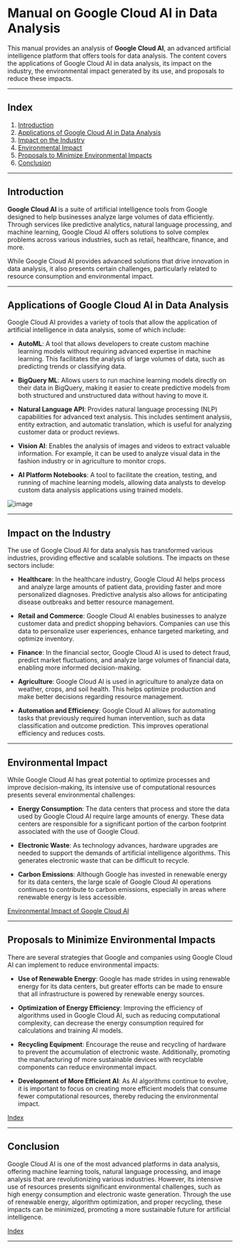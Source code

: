 # Manual on Google Cloud AI in Data Analysis

This manual provides an analysis of **Google Cloud AI**, an advanced artificial intelligence platform that offers tools for data analysis. The content covers the applications of Google Cloud AI in data analysis, its impact on the industry, the environmental impact generated by its use, and proposals to reduce these impacts.

---

## Index
1. [Introduction](#introduction)
2. [Applications of Google Cloud AI in Data Analysis](#applications-of-google-cloud-ai-in-data-analysis)
3. [Impact on the Industry](#impact-on-the-industry)
4. [Environmental Impact](#environmental-impact)
5. [Proposals to Minimize Environmental Impacts](#proposals-to-minimize-environmental-impacts)
6. [Conclusion](#conclusion)

---

## Introduction

**Google Cloud AI** is a suite of artificial intelligence tools from Google designed to help businesses analyze large volumes of data efficiently. Through services like predictive analytics, natural language processing, and machine learning, Google Cloud AI offers solutions to solve complex problems across various industries, such as retail, healthcare, finance, and more.

While Google Cloud AI provides advanced solutions that drive innovation in data analysis, it also presents certain challenges, particularly related to resource consumption and environmental impact.

---

## Applications of Google Cloud AI in Data Analysis

Google Cloud AI provides a variety of tools that allow the application of artificial intelligence in data analysis, some of which include:

- **AutoML**: A tool that allows developers to create custom machine learning models without requiring advanced expertise in machine learning. This facilitates the analysis of large volumes of data, such as predicting trends or classifying data.

- **BigQuery ML**: Allows users to run machine learning models directly on their data in BigQuery, making it easier to create predictive models from both structured and unstructured data without having to move it.

- **Natural Language API**: Provides natural language processing (NLP) capabilities for advanced text analysis. This includes sentiment analysis, entity extraction, and automatic translation, which is useful for analyzing customer data or product reviews.

- **Vision AI**: Enables the analysis of images and videos to extract valuable information. For example, it can be used to analyze visual data in the fashion industry or in agriculture to monitor crops.

- **AI Platform Notebooks**: A tool to facilitate the creation, testing, and running of machine learning models, allowing data analysts to develop custom data analysis applications using trained models.


![image](https://www.google.com/url?sa=i&url=https%3A%2F%2Fwww.jadeglobal.com%2Fanalytics%2Fgcp-data-analytics-services&psig=AOvVaw33jJ3K2XbR_Dsjz80HhUQY&ust=1733903241483000&source=images&cd=vfe&opi=89978449&ved=0CBQQjRxqFwoTCOiZ6ojbnIoDFQAAAAAdAAAAABAu)

---

## Impact on the Industry

The use of Google Cloud AI for data analysis has transformed various industries, providing effective and scalable solutions. The impacts on these sectors include:

- **Healthcare**: In the healthcare industry, Google Cloud AI helps process and analyze large amounts of patient data, providing faster and more personalized diagnoses. Predictive analysis also allows for anticipating disease outbreaks and better resource management.

- **Retail and Commerce**: Google Cloud AI enables businesses to analyze customer data and predict shopping behaviors. Companies can use this data to personalize user experiences, enhance targeted marketing, and optimize inventory.

- **Finance**: In the financial sector, Google Cloud AI is used to detect fraud, predict market fluctuations, and analyze large volumes of financial data, enabling more informed decision-making.

- **Agriculture**: Google Cloud AI is used in agriculture to analyze data on weather, crops, and soil health. This helps optimize production and make better decisions regarding resource management.

- **Automation and Efficiency**: Google Cloud AI allows for automating tasks that previously required human intervention, such as data classification and outcome prediction. This improves operational efficiency and reduces costs.

---

## Environmental Impact

While Google Cloud AI has great potential to optimize processes and improve decision-making, its intensive use of computational resources presents several environmental challenges:

- **Energy Consumption**: The data centers that process and store the data used by Google Cloud AI require large amounts of energy. These data centers are responsible for a significant portion of the carbon footprint associated with the use of Google Cloud.

- **Electronic Waste**: As technology advances, hardware upgrades are needed to support the demands of artificial intelligence algorithms. This generates electronic waste that can be difficult to recycle.

- **Carbon Emissions**: Although Google has invested in renewable energy for its data centers, the large scale of Google Cloud AI operations continues to contribute to carbon emissions, especially in areas where renewable energy is less accessible.

[Environmental Impact of Google Cloud AI](https://cloud.google.com/sustainability?hl=es)

---

## Proposals to Minimize Environmental Impacts

There are several strategies that Google and companies using Google Cloud AI can implement to reduce environmental impacts:

- **Use of Renewable Energy**: Google has made strides in using renewable energy for its data centers, but greater efforts can be made to ensure that all infrastructure is powered by renewable energy sources.

- **Optimization of Energy Efficiency**: Improving the efficiency of algorithms used in Google Cloud AI, such as reducing computational complexity, can decrease the energy consumption required for calculations and training AI models.

- **Recycling Equipment**: Encourage the reuse and recycling of hardware to prevent the accumulation of electronic waste. Additionally, promoting the manufacturing of more sustainable devices with recyclable components can reduce environmental impact.

- **Development of More Efficient AI**: As AI algorithms continue to evolve, it is important to focus on creating more efficient models that consume fewer computational resources, thereby reducing the environmental impact.
  
[Index](#Index)

---

## Conclusion

Google Cloud AI is one of the most advanced platforms in data analysis, offering machine learning tools, natural language processing, and image analysis that are revolutionizing various industries. However, its intensive use of resources presents significant environmental challenges, such as high energy consumption and electronic waste generation. Through the use of renewable energy, algorithm optimization, and proper recycling, these impacts can be minimized, promoting a more sustainable future for artificial intelligence.

[Index](#Index)

---


